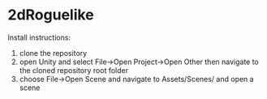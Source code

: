 # 2dRoguelike

Install instructions:

1. clone the repository
2. open Unity and select File->Open Project->Open Other then navigate to the cloned repository root folder
3. choose File->Open Scene and navigate to Assets/Scenes/ and open a scene
